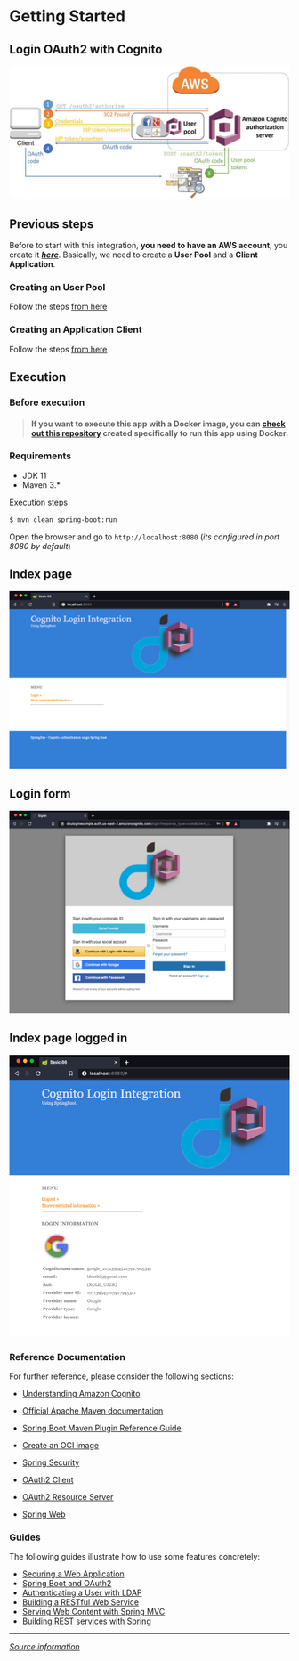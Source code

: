 # Getting Started

## Login OAuth2 with Cognito

![Cognito OAuth2 flow](readme-resources/CognitoOAuth2Flow.jpg)

## Previous steps

Before to start with this integration, **you need to have an AWS account**, you create it ***[here](https://aws.amazon.com/)***. Basically, we need to create a **User Pool** and a **Client Application**.

### Creating an User Pool

Follow the steps [from here](readme-resources/user-pool/)

### Creating an Application Client

Follow the steps [from here](readme-resources/app-client/)

## Execution

### Before execution

> #### If you want to execute this app with a Docker image, you can [check out this repository](https://github.com/spcruzaley/cognito-oauth2-docker) created specifically to run this app using Docker.

### Requirements
* JDK 11
* Maven 3.*

Execution steps
```bash
$ mvn clean spring-boot:run
```

Open the browser and go to `http://localhost:8080` (*its configured in port 8080 by default*)

## Index page

![Index page](readme-resources/CognitoLogin-1.png)

## Login form

![Login form](readme-resources/CognitoLogin-2.png)

## Index page logged in

![Logged in](readme-resources/CognitoLogin-3.png)

### Reference Documentation
For further reference, please consider the following sections:

* [Understanding Amazon Cognito](https://aws.amazon.com/blogs/mobile/understanding-amazon-cognito-user-pool-oauth-2-0-grants/)

* [Official Apache Maven documentation](https://maven.apache.org/guides/index.html)
* [Spring Boot Maven Plugin Reference Guide](https://docs.spring.io/spring-boot/docs/2.4.2/maven-plugin/reference/html/)
* [Create an OCI image](https://docs.spring.io/spring-boot/docs/2.4.2/maven-plugin/reference/html/#build-image)
* [Spring Security](https://docs.spring.io/spring-boot/docs/2.4.2/reference/htmlsingle/#boot-features-security)
* [OAuth2 Client](https://docs.spring.io/spring-boot/docs/2.4.2/reference/htmlsingle/#boot-features-security-oauth2-client)
* [OAuth2 Resource Server](https://docs.spring.io/spring-boot/docs/2.4.2/reference/htmlsingle/#boot-features-security-oauth2-server)
* [Spring Web](https://docs.spring.io/spring-boot/docs/2.4.2/reference/htmlsingle/#boot-features-developing-web-applications)

### Guides
The following guides illustrate how to use some features concretely:

* [Securing a Web Application](https://spring.io/guides/gs/securing-web/)
* [Spring Boot and OAuth2](https://spring.io/guides/tutorials/spring-boot-oauth2/)
* [Authenticating a User with LDAP](https://spring.io/guides/gs/authenticating-ldap/)
* [Building a RESTful Web Service](https://spring.io/guides/gs/rest-service/)
* [Serving Web Content with Spring MVC](https://spring.io/guides/gs/serving-web-content/)
* [Building REST services with Spring](https://spring.io/guides/tutorials/bookmarks/)

___
*[Source information](https://www.harshajayamanna.com/)* 